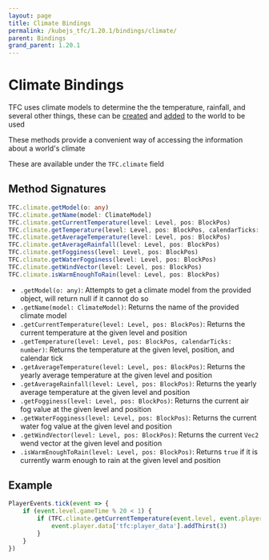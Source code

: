 ```yaml
---
layout: page
title: Climate Bindings
permalink: /kubejs_tfc/1.20.1/bindings/climate/
parent: Bindings
grand_parent: 1.20.1
---
```


# Climate Bindings

TFC uses climate models to determine the the temperature, rainfall, and several other things, these can be [created](https://notenoughmail.github.io/kubejs_tfc/1.20.1/events/#register-climate-model) and [added](https://notenoughmail.github.io/kubejs_tfc/1.20.1/events/#select-climate-model) to the world to be used

These methods provide a convenient way of accessing the information about a world's climate

These are available under the `TFC.climate` field

## Method Signatures

```ts
TFC.climate.getModel(o: any)
TFC.climate.getName(model: ClimateModel)
TFC.climate.getCurrentTemperature(level: Level, pos: BlockPos)
TFC.climate.getTemperature(level: Level, pos: BlockPos, calendarTicks: number)
TFC.climate.getAverageTemperature(level: Level, pos: BlockPos)
TFC.climate.getAverageRainfall(level: Level, pos: BlockPos)
TFC.climate.getFogginess(level: Level, pos: BlockPos)
TFC.climate.getWaterFogginess(level: Level, pos: BlockPos)
TFC.climate.getWindVector(level: Level, pos: BlockPos)
TFC.climate.isWarmEnoughToRain(level: Level, pos: BlockPos)
```

- `.getModel(o: any)`: Attempts to get a climate model from the provided object, will return null if it cannot do so
- `.getName(model: ClimateModel)`: Returns the name of the provided climate model
- `.getCurrentTemperature(level: Level, pos: BlockPos)`: Returns the current temperature at the given level and position
- `.getTemperature(level: Level, pos: BlockPos, calendarTicks: number)`: Returns the temperature at the given level, position, and calendar tick
- `.getAverageTemperature(level: Level, pos: BlockPos)`: Returns the yearly average temperature at the given level and position
- `.getAverageRainfall(level: Level, pos: BlockPos)`: Returns the yearly average temperature at the given level and position
- `.getFogginess(level: Level, pos: BlockPos)`: Returns the current air fog value at the given level and position
- `.getWaterFogginess(level: Level, pos: BlockPos)`: Returns the current water fog value at the given level and position
- `.getWindVector(level: Level, pos: BlockPos)`: Returns the current `Vec2` wend vector at the given level and position
- `.isWarmEnoughToRain(level: Level, pos: BlockPos)`: Returns `true` if it is currently warm enough to rain at the given level and position

## Example

```js
PlayerEvents.tick(event => {
    if (event.level.gameTime % 20 < 1) {
        if (TFC.climate.getCurrentTemperature(event.level, event.player.blockPosition()) > 40) {
            event.player.data['tfc:player_data'].addThirst(3)
        }
    }
})
```

